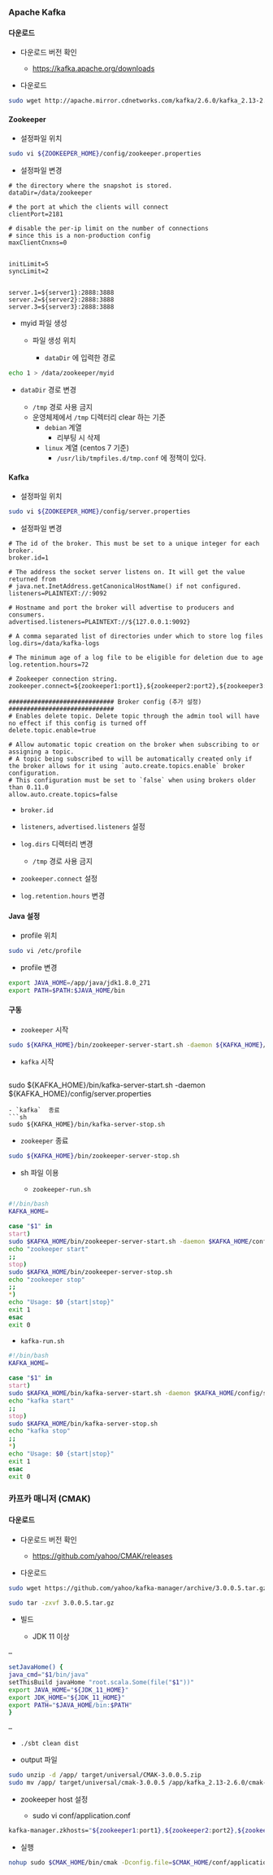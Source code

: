 

### Apache Kafka

#### 다운로드

- 다운로드 버전 확인 

  - https://kafka.apache.org/downloads

- 다운로드

```bash
sudo wget http://apache.mirror.cdnetworks.com/kafka/2.6.0/kafka_2.13-2.6.0.tgz
```

#### Zookeeper

- 설정파일 위치
```bash
sudo vi ${ZOOKEEPER_HOME}/config/zookeeper.properties
```

- 설정파일 변경

```properties
# the directory where the snapshot is stored.
dataDir=/data/zookeeper
    
# the port at which the clients will connect
clientPort=2181
    
# disable the per-ip limit on the number of connections 
# since this is a non-production config
maxClientCnxns=0
    
    
initLimit=5
syncLimit=2
    
    
server.1=${server1}:2888:3888
server.2=${server2}:2888:3888
server.3=${server3}:2888:3888
```

- myid 파일 생성

  - 파일 생성 위치

    - `dataDir` 에 입력한 경로

```bash
echo 1 > /data/zookeeper/myid
```

  - `dataDir` 경로 변경

    - `/tmp` 경로 사용 금지
    - 운영체제에서 `/tmp` 디렉터리 clear 하는 기준
      - `debian` 계열
        - 리부팅 시 삭제
      - `linux` 계열 (centos 7 기준)
        - `/usr/lib/tmpfiles.d/tmp.conf` 에 정책이 있다.

#### Kafka

- 설정파일 위치

```bash
sudo vi ${ZOOKEEPER_HOME}/config/server.properties
```

- 설정파일 변경
```properties
# The id of the broker. This must be set to a unique integer for each broker.
broker.id=1
    
# The address the socket server listens on. It will get the value returned from
# java.net.InetAddress.getCanonicalHostName() if not configured.
listeners=PLAINTEXT://:9092
    
# Hostname and port the broker will advertise to producers and consumers.
advertised.listeners=PLAINTEXT://${127.0.0.1:9092}
    
# A comma separated list of directories under which to store log files
log.dirs=/data/kafka-logs
    
# The minimum age of a log file to be eligible for deletion due to age
log.retention.hours=72
    
# Zookeeper connection string.
zookeeper.connect=${zookeeper1:port1},${zookeeper2:port2},${zookeeper3:port3}
    
############################# Broker config (추가 설정)  #############################
# Enables delete topic. Delete topic through the admin tool will have no effect if this config is turned off
delete.topic.enable=true
    
# Allow automatic topic creation on the broker when subscribing to or assigning a topic.
# A topic being subscribed to will be automatically created only if the broker allows for it using `auto.create.topics.enable` broker configuration.
# This configuration must be set to `false` when using brokers older than 0.11.0
allow.auto.create.topics=false
```

  - `broker.id`
  - `listeners`, `advertised.listeners` 설정
  - `log.dirs` 디렉터리 변경
    
    - `/tmp` 경로 사용 금지
  - `zookeeper.connect` 설정
  - `log.retention.hours` 변경

#### Java 설정

- profile 위치

```bash
sudo vi /etc/profile
```

- profile 변경

```sh
export JAVA_HOME=/app/java/jdk1.8.0_271
export PATH=$PATH:$JAVA_HOME/bin
```



#### 구동

- `zookeeper`  시작

```sh
sudo ${KAFKA_HOME}/bin/zookeeper-server-start.sh -daemon ${KAFKA_HOME}/config/zookeeper.properties
```

- `kafka` 시작 

  ```sh
sudo ${KAFKA_HOME}/bin/kafka-server-start.sh -daemon ${KAFKA_HOME}/config/server.properties
  ```
- `kafka`  종료
```sh
sudo ${KAFKA_HOME}/bin/kafka-server-stop.sh
```
  - `zookeeper` 종료
```sh
sudo ${KAFKA_HOME}/bin/zookeeper-server-stop.sh
```
- sh 파일 이용

  - `zookeeper-run.sh`

```sh
#!/bin/bash
KAFKA_HOME=
      
case "$1" in
start)
sudo $KAFKA_HOME/bin/zookeeper-server-start.sh -daemon $KAFKA_HOME/config/zookeeper.properties
echo "zookeeper start"
;;
stop)
sudo $KAFKA_HOME/bin/zookeeper-server-stop.sh
echo "zookeeper stop"
;;
*)
echo "Usage: $0 {start|stop}"
exit 1
esac
exit 0
```

  

  - `kafka-run.sh`

```sh
#!/bin/bash
KAFKA_HOME=
      
case "$1" in
start)
sudo $KAFKA_HOME/bin/kafka-server-start.sh -daemon $KAFKA_HOME/config/server.properties
echo "kafka start"
;;
stop)
sudo $KAFKA_HOME/bin/kafka-server-stop.sh
echo "kafka stop"
;;
*)
echo "Usage: $0 {start|stop}"
exit 1
esac
exit 0
```





### 카프카 매니저 (CMAK)

#### 다운로드

- 다운로드 버전 확인

  - https://github.com/yahoo/CMAK/releases

- 다운로드

```bash
sudo wget https://github.com/yahoo/kafka-manager/archive/3.0.0.5.tar.gz
```

```bash
sudo tar -zxvf 3.0.0.5.tar.gz
```

- 빌드

  - JDK 11 이상

```sh
…
    
setJavaHome() {
java_cmd="$1/bin/java"
setThisBuild javaHome "root.scala.Some(file("$1"))"
export JAVA_HOME="${JDK_11_HOME}"
export JDK_HOME="${JDK_11_HOME}"
export PATH="$JAVA_HOME/bin:$PATH"
}

…
```

  - `./sbt clean dist`

- output 파일

```bash
sudo unzip -d /app/ target/universal/CMAK-3.0.0.5.zip
sudo mv /app/ target/universal/cmak-3.0.0.5 /app/kafka_2.13-2.6.0/cmak-3.0.0.5
```

- zookeeper host 설정

  - sudo vi conf/application.conf

```sh
kafka-manager.zkhosts="${zookeeper1:port1},${zookeeper2:port2},${zookeeper3:port3}"
```

- 실행

```sh
nohup sudo $CMAK_HOME/bin/cmak -Dconfig.file=$CMAK_HOME/conf/application.conf -java-home $JAVA_11_HOME &
```